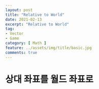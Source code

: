 ```yaml
---
layout: post
title: "Relative to World"
date: 2021-02-13
excerpt: "Relative to World"
tag:
- Vector
- Game
category: [ Math ]
feature: ../assets/img/title/basic.jpg
comments: true
---
```


# 상대 좌표를 월드 좌표로



<script src="https://utteranc.es/client.js"
        repo="SHSongs/Blog-comments"
        issue-term="pathname"
        theme="github-light"
        crossorigin="anonymous"
        async>
</script>

